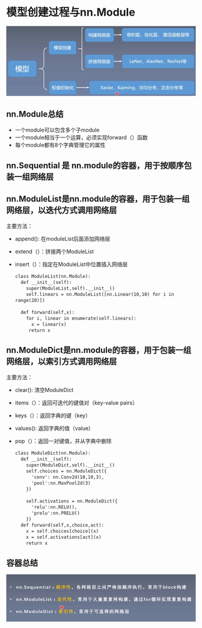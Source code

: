 # 模型创建过程与nn.Module
![image](https://github.com/tiancai134007/Pytorch-/blob/main/image/模型创建过程.png)

## nn.Module总结
* 一个module可以包含多个子module
* 一个module相当于一个运算，必须实现forward（）函数
* 每个module都有8个字典管理它的属性

## nn.Sequential 是 nn.module的容器，用于按顺序包装一组网络层

## nn.ModuleList是nn.module的容器，用于包装一组网络层，以迭代方式调用网络层
主要方法：
* append(): 在moduleList后面添加网络层
* extend（）：拼接两个ModuleList
* insert（）：指定在ModuleList中位置插入网络层 


      class ModuleList(nn.Module):
        def __init__(self):
          super(ModuleList,self).__init__()
          self.linears = nn.ModuleList([nn.Linear(10,10) for i in range(20)])

        def forward(self,x):
          for i, linear in enumerate(self.linears):
            x = linear(x)
           return x
        
## nn.ModuleDict是nn.module的容器，用于包装一组网络层，以索引方式调用网络层
主要方法：
* clear(): 清空ModuleDict
* items（）：返回可迭代的键值对（key-value pairs）
* keys（）：返回字典的键（key）
* values(): 返回字典的值（value）
* pop（）：返回一对键值，并从字典中删除

      class ModuleDict(nn.Module):
        def __init__(self):
          super(ModuleDict,self).__init__()
          self.choices = nn.ModuleDict({
            'conv': nn.Conv2d(10,10,3),
            'pool':nn.MaxPool2d(3)
          })

          self.activations = nn.ModuleDict({
            'relu':nn.RELU(),
            'prelu':nn.PRELU()
          })
        def forward(self,x,choice,act):
          x = self.choices[choice](x)
          x = self.activations[act](x)
          return x
     
## 容器总结
![image](https://github.com/tiancai134007/Pytorch-/blob/main/image/容器总结.png)

